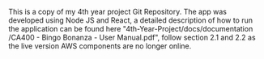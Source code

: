 This is a copy of my 4th year project Git Repository. The app was developed using Node JS and React, a detailed description of how to run the application can be found here "4th-Year-Project/docs/documentation
/CA400 - Bingo Bonanza - User Manual.pdf", follow section 2.1 and 2.2 as the live version AWS components are no longer online.

